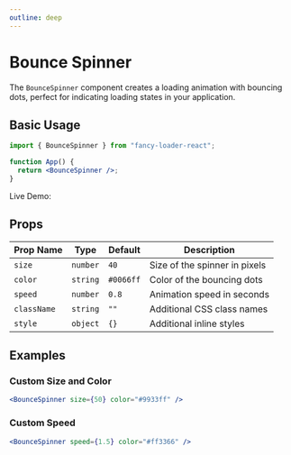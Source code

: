 ```yaml
---
outline: deep
---
```


# Bounce Spinner

The `BounceSpinner` component creates a loading animation with bouncing dots, perfect for indicating loading states in your application.

## Basic Usage

```jsx
import { BounceSpinner } from "fancy-loader-react";

function App() {
  return <BounceSpinner />;
}
```

Live Demo:

<BounceWrapper />

## Props

| Prop Name   | Type     | Default   | Description                   |
| ----------- | -------- | --------- | ----------------------------- |
| `size`      | `number` | `40`      | Size of the spinner in pixels |
| `color`     | `string` | `#0066ff` | Color of the bouncing dots    |
| `speed`     | `number` | `0.8`     | Animation speed in seconds    |
| `className` | `string` | `""`      | Additional CSS class names    |
| `style`     | `object` | `{}`      | Additional inline styles      |

## Examples

### Custom Size and Color

```jsx
<BounceSpinner size={50} color="#9933ff" />
```

### Custom Speed

```jsx
<BounceSpinner speed={1.5} color="#ff3366" />
```
